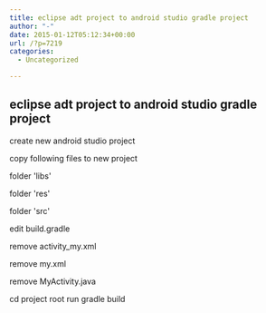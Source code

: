 ```yaml
---
title: eclipse adt project to android studio gradle project
author: "-"
date: 2015-01-12T05:12:34+00:00
url: /?p=7219
categories:
  - Uncategorized

---
```

## eclipse adt project to android studio gradle project
create new android studio project

copy following files to new project

folder 'libs'

folder 'res'

folder 'src'


edit build.gradle

remove activity_my.xml

remove my.xml

remove MyActivity.java


cd project root run gradle build


